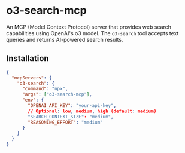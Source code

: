 # o3-search-mcp

An MCP (Model Context Protocol) server that provides web search capabilities using OpenAI's o3 model. The `o3-search` tool accepts text queries and returns AI-powered search results.

## Installation

```json
{
  "mcpServers": {
    "o3-search": {
      "command": "npx",
      "args": ["o3-search-mcp"],
      "env": {
        "OPENAI_API_KEY": "your-api-key",
        // Optional: low, medium, high (default: medium)
        "SEARCH_CONTEXT_SIZE": "medium",
        "REASONING_EFFORT": "medium"
      }
    }
  }
}

```